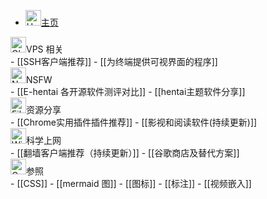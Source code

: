 - <div class="flex items-center"> <img src="https://raw.githubusercontent.com/Tarikul-Islam-Anik/Animated-Fluent-Emojis/master/Emojis/Travel%20and%20places/House.png" alt="House" width="25" height="25" /><a href="https://flowershow.eu.org)">主页</a> </div>
 <div class="flex items-center"> <img src="https://cdn.jsdelivr.net/gh/baib-web/img/202408280008482.png" alt="Globe with Meridians" width="25" height="25" />VPS 相关</div>
- [[SSH客户端推荐]]
- [[为终端提供可视界面的程序]]
<div class="flex items-center"><img src="https://cdn.jsdelivr.net/gh/baib-web/img/202408280009012.png" alt="No One Under Eighteen" width="25" height="25" />NSFW</div>
- [[E-hentai 各开源软件测评对比]]
- [[hentai主题软件分享]]
<div class="flex items-center"><img src="https://cdn.jsdelivr.net/gh/baib-web/img/202408280009692.png" alt="File Folder" width="25" height="25" />资源分享</div>
- [[Chrome实用插件插件推荐]]
- [[影视和阅读软件(持续更新)]]
<div class="flex items-center"><img src="https://cdn.jsdelivr.net/gh/baib-web/img/202408280010965.png" alt="Wireless" width="25" height="25" />科学上网</div>
- [[翻墙客户端推荐（持续更新）]]
- [[谷歌商店及替代方案]]
<div class="flex items-center"><img src="https://cdn.jsdelivr.net/gh/Tarikul-Islam-Anik/Animated-Fluent-Emojis/Emojis/Travel%20and%20places/Compass.png" alt="Compass" width="25" height="25" />参照</div>
- [[CSS]]
- [[mermaid 图]]
- [[图标]]
- [[标注]]
- [[视频嵌入]]
 


